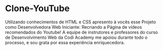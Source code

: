 # Clone-YouTube
Utilizando conhecimentos de HTML e CSS apresento à vocês esse Projeto como Desenvolvedora Web Iniciante: Recriando a Página de vídeos recomendados do Youtube! A equipe de instrutores e professores do curso de Desenvolvimento Web da Codi Academy me apoiou durante todo o processo, e sou grata por essa experiência enriquecedora.
